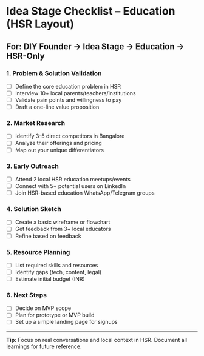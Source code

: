 # Idea Stage Checklist – Education (HSR Layout)

## For: DIY Founder → Idea Stage → Education → HSR-Only

### 1. Problem & Solution Validation
- [ ] Define the core education problem in HSR
- [ ] Interview 10+ local parents/teachers/institutions
- [ ] Validate pain points and willingness to pay
- [ ] Draft a one-line value proposition

### 2. Market Research
- [ ] Identify 3-5 direct competitors in Bangalore
- [ ] Analyze their offerings and pricing
- [ ] Map out your unique differentiators

### 3. Early Outreach
- [ ] Attend 2 local HSR education meetups/events
- [ ] Connect with 5+ potential users on LinkedIn
- [ ] Join HSR-based education WhatsApp/Telegram groups

### 4. Solution Sketch
- [ ] Create a basic wireframe or flowchart
- [ ] Get feedback from 3+ local educators
- [ ] Refine based on feedback

### 5. Resource Planning
- [ ] List required skills and resources
- [ ] Identify gaps (tech, content, legal)
- [ ] Estimate initial budget (INR)

### 6. Next Steps
- [ ] Decide on MVP scope
- [ ] Plan for prototype or MVP build
- [ ] Set up a simple landing page for signups

---

**Tip:** Focus on real conversations and local context in HSR. Document all learnings for future reference. 
